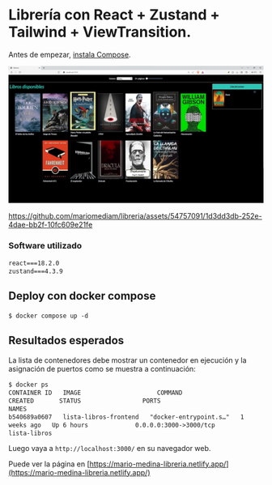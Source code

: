 # Librería con React + Zustand + Tailwind + ViewTransition.

Antes de empezar,
[instala Compose](https://docs.docker.com/compose/install/).

![Alt text](libreria.jpg)

https://github.com/mariomediam/libreria/assets/54757091/1d3dd3db-252e-4dae-bb2f-10fc609e21fe

### Software utilizado

```
react===18.2.0
zustand===4.3.9
```

## Deploy con docker compose

```
$ docker compose up -d
```

## Resultados esperados

La lista de contenedores debe mostrar un contenedor en ejecución y la asignación de puertos como se muestra a continuación:
```
$ docker ps
CONTAINER ID   IMAGE                     COMMAND                  CREATED       STATUS                 PORTS                               NAMES
b540689a0607   lista-libros-frontend   "docker-entrypoint.s…"   1 weeks ago   Up 6 hours             0.0.0.0:3000->3000/tcp              lista-libros
```

Luego vaya a `http://localhost:3000/` en su navegador web.

Puede ver la página en [https://mario-medina-libreria.netlify.app/](https://mario-medina-libreria.netlify.app/)